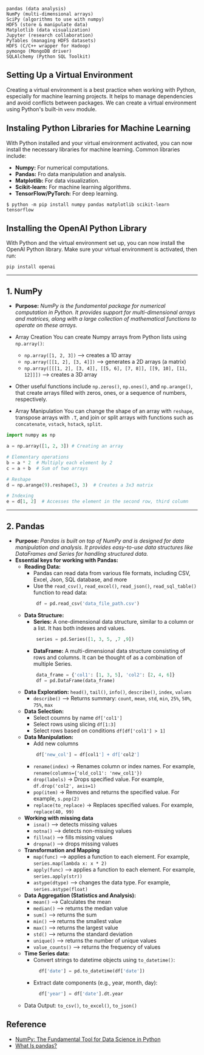 ```
pandas (data analysis)
NumPy (multi-dimensional arrays)
SciPy (algorithms to use with numpy)
HDF5 (store & manipulate data)
Matplotlib (data visualization)
Jupyter (research collaboration)
PyTables (managing HDF5 datasets)
HDFS (C/C++ wrapper for Hadoop)
pymongo (MongoDB driver)
SQLAlchemy (Python SQL Toolkit)
```

## Setting Up a Virtual Environment
Creating a virtual environment is a best practice when working with Python, especially for machine learning projects. It helps to manage dependencies and avoid conflicts between packages. We can create a virtual environment using Python's built-in `venv` module.


## Instaling Python Libraries for Machine Learning
With Python installed and your virtual environment activated, you can now install the necessary libraries for machine learning. Common libraries include:
* **Numpy:** For numerical computations.
* **Pandas:** Fro data manipulation and analysis.
* **Matplotlib:** For data visualization.
* **Scikit-learn:** For machine learning algorithms.
* **TensorFlow/PyTorch:** For deep learning.
```shell
$ python -m pip install numpy pandas matplotlib scikit-learn tensorflow
```

## Installing the OpenAI Python Library
With Python and the virtual environment set up, you can now install the OpenAI Python library. Make sure your virtual environment is activated, then run:
```
pip install openai
```


---
## 1. NumPy
* **Purpose:** _NumPy is the fundamental package for numerical computation in Python. It provides support for multi-dimensional arrays and matrices, along with a large collection of mathematical functions to operate on these arrays._

* Array Creation
You can create Numpy arrays from Python lists using `np.array()`:
  * `np.array([1, 2, 3])`  --> creates a 1D array
  * `np.array([[1, 2], [3, 4]])`  --> generates a 2D arrays (a matrix)
  * `np.array([[[1, 2], [3, 4]], [[5, 6], [7, 8]], [[9, 10], [11, 12]]])` --> creates a 3D array
* Other useful functions include `np.zeros()`, `np.ones()`, and `np.arange()`, that create arrays filled with zeros, ones, or a sequence of numbers, respectively.

* Array Manipulation
You can change the shape of an array with `reshape`, transpose arrays with `.T`, and join or split arrays with functions such as `concatenate`, `vstack`, `hstack`, `split`.
```py
import numpy as np

a = np.array([1, 2, 3]) # Creating an array

# Elementary operations
b = a * 2  # Multiply each element by 2
c = a + b  # Sum of two arrays

# Reshape
d = np.arange(9).reshape(3, 3)  # Creates a 3x3 matrix

# Indexing
e = d[1, 2]  # Accesses the element in the second row, third column
```
---
## 2. Pandas
* **Purpose:** _Pandas is built on top of NumPy and is designed for data manipulation and analysis. It provides easy-to-use data structures like DataFrames and Series for handling structured data._
* **Essential keys for working with Pandas:**
  * **Reading Data:**
    * Pandas can read data from various file formats, including CSV, Excel, Json, SQL database, and more
    * Use the `read_csv()`, `read_excel()`, `read_json()`, `read_sql_table()` function to read data:
      ```py
       df = pd.read_csv('data_file_path.csv')
      ```
  * **Data Structure:**
    * **Series:** A one-dimensional data structure, similar to a column or a list. It has both indexes and values.
      ```py
       series = pd.Series([1, 3, 5, ,7 ,9])
      ```
    * **DataFrame:** A multi-dimensional data structure consisting of rows and columns. It can be thought of as a combination of multiple Series.
      ```py
       data_frame = {'col1': [1, 3, 5], 'col2': [2, 4, 6]}
       df = pd.DataFrame(data_frame)
      ```
  * **Data Exploration:** `head()`, `tail()`, `info()`, `describe()`, `index`, `values`
    * `describe()` --> Returns summary: `count`, `mean`, `std`, `min`, `25%`, `50%`, `75%`, `max`
  * **Data Selection:**
    * Select coumns by name `df['col1']`
    * Select rows using slicing `df[1:3]`
    * Select rows based on conditions `df[df['col1'] > 1]`
  * **Data Manipulation:**
    * Add new columns
      ```py
       df['new_col'] = df[col1'] + df['col2']
      ```
    * `rename(index)` → Renames column or index names. For example, `rename(columns={'old_col1': 'new_col1'})`
    * `drop(labels)` → Drops specified value. For example, `df.drop('col2', axis=1)`
    * `pop(item)` → Removes and returns the specified value. For example, `s.pop(2)`
    * `replace(to_replace)` → Replaces specified values. For example, `replace(40, 99)`
  * **Working with missing data**
    * `isna()` --> detects missing values
    * `notna()` --> detects non-missing values
    * `fillna()` --> fills missing values
    * `dropna()` --> drops missing values
  * **Transformation and Mapping**
    * `map(func)` --> applies a function to each element. For example, `series.map(lambda x: x * 2)`
    * `apply(func)` --> applies a function to each element. For example, `series.apply(str))`
    * `astype(dtype)` --> changes the data type. For example, `series.astype(float)`
  * **Data Aggregation (Statistics and Analysis):**
    * `mean()` --> Calculates the mean
    * `median()` --> returns the median value
    * `sum()` --> returns the sum
    * `min()` --> returns the smallest value
    * `max()` --> returns the largest value
    * `std()` --> returns the standard deviation
    * `unique()` --> returns the number of unique values
    * `value_counts()` --> returns the frequency of values
  * **Time Series data:**
    * Convert strings to datetime objects using `to_datetime()`:
      ```py
        df['date'] = pd.to_datetime(df['date'])
      ```
    * Extract date components (e.g., year, month, day):
      ```py
        df['year'] = df['date'].dt.year
      ```
  * Data Output: `to_csv()`, `to_excel()`, `to_json()`

## Reference
* [NumPy: The Fundamental Tool for Data Science in Python](https://medium.com/@m.franfuentes/numpy-the-fundamental-tool-for-data-science-in-python-fa2b605a3bf9)
* [What Is pandas?](https://www.nvidia.com/en-us/glossary/pandas-python/)
